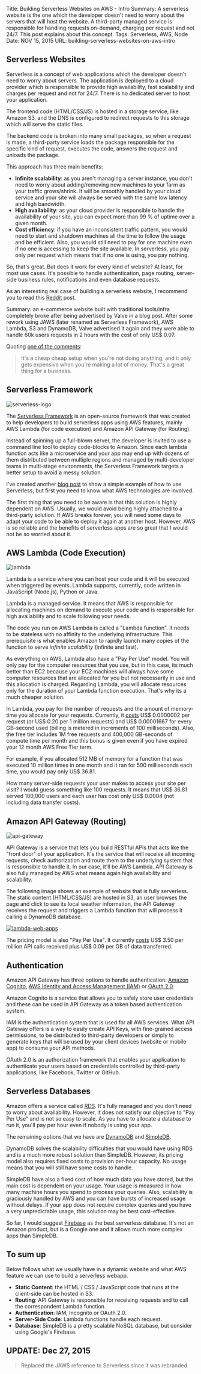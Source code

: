 Title: Building Serverless Websites on AWS - Intro
Summary: A serverless website is the one which the developer doesn't need to worry about the servers that will host the website. A third-party managed service is responsible for handling requests on-demand, charging per request and not 24/7. This post explains about this concept.
Tags: Serverless, AWS, Node
Date: NOV 15, 2015
URL: building-serverless-websites-on-aws-intro

## Serverless Websites

Serverless is a concept of web applications which the developer doesn't need to worry about servers. The application is deployed to a cloud provider which is responsible to provide high availability, fast scalability and charges per request and not for 24/7. There is no dedicated server to host your application.

The frontend code (HTML/CSS/JS) is hosted in a storage service, like Amazon S3, and the DNS is configured to redirect requests to this storage which will serve the static files.

The backend code is broken into many small packages, so when a request is made, a third-party service loads the package responsible for the specific kind of request, executes the code, answers the request and unloads the package.

This approach has three main benefits:

- **Infinite scalability**: as you aren't managing a server instance, you don't need to worry about adding/removing new machines to your farm as your traffic grows/shrink. It will be smoothly handled by your cloud service and your site will always be served with the same low latency and high bandwidth.
- **High availability**: as your cloud provider is responsible to handle the availability of your site, you can expect more than 99 % of uptime over a given month.
- **Cost efficiency**: if you have an inconsistent traffic pattern, you would need to start and shutdown machines all the time to follow the usage and be efficient. Also, you would still need to pay for one machine even if no one is accessing to keep the site available. In serverless, you pay only per request which means that if no one is using, you pay nothing.

So, that's great. But does it work for every kind of website? At least, for most use cases. It's possible to handle authentication, page routing, server-side business rules, notifications and even database requests.

As an interesting real case of building a serverless website, I recommend you to read this [Reddit](https://www.reddit.com/r/webdev/comments/3oiilb/our_company_did_a_collab_with_valve_for_some_new/) post.

Summary: an e-commerce website built with traditional tools/infra completely broke after being advertised by Valve in a blog post. After some rework using JAWS (later renamed as Serverless Framework), AWS Lambda, S3 and DynamoDB, Valve advertised it again and they were able to handle 60k users requests in 2 hours with the cost of only US$ 0.07.

Quoting [one of the comments](https://www.reddit.com/r/webdev/comments/3oiilb/our_company_did_a_collab_with_valve_for_some_new/cvyf5s5):
> It's a cheap cheap setup when you're not doing anything, and it only gets expensive when you're making a lot of money. That's a great thing for a business.

## Serverless Framework

![serverless-logo](http://zanon.io/images/posts/2015-11-15-serverless-logo.png)

The [Serverless Framework](https://github.com/serverless/serverless) is an open-source framework that was created to help developers to build serverless apps using AWS features, mainly AWS Lambda (for code execution) and Amazon API Gateway (for Routing).

Instead of spinning up a full-blown server, the developer is invited to use a command line tool to deploy code-blocks to Amazon. Since each lambda function acts like a microservice and your app may end up with dozens of them distributed between multiple regions and managed by multi-developer teams in multi-stage environments, the Serverless Framework targets a better setup to avoid a messy solution.

I've created another [blog post](http://zanon.io/posts/building-serverless-websites-on-aws-tutorial) to show a simple example of how to use Serverless, but first you need to know what AWS technologies are involved.

The first thing that you need to be aware is that this solution is highly dependent on AWS. Usually, we would avoid being highly attached to a third-party solution. If AWS breaks forever, you will need some days to adapt your code to be able to deploy it again at another host. However, AWS is so reliable and the benefits of serverless apps are so great that I would not be so worried about it.

## AWS Lambda (Code Execution)

![lambda](http://zanon.io/images/posts/2015-11-15-lambda.png)

Lambda is a service where you can host your code and it will be executed when triggered by events. Lambda supports, currently, code written in JavaScript (Node.js), Python or Java.

Lambda is a managed service. It means that AWS is responsible for allocating machines on demand to execute your code and is responsible for high availability and to scale following your needs.

The code you run on AWS Lambda is called a "Lambda function". It needs to be stateless with no affinity to the underlying infrastructure. This prerequisite is what enables Amazon to rapidly launch many copies of the function to serve *infinite scalability* (infinite and fast).

As everything on AWS, Lambda also have a "Pay Per Use" model. You will only pay for the computer resources that you use, but in this case, its much better than EC2 because your EC2 machines will always have some computer resources that are allocated for you but not necessarily in use and this allocation is charged. Regarding Lambda, you will allocate resources only for the duration of your Lambda function execution. That's why its a much cheaper solution.

In Lambda, you pay for the number of requests and the amount of memory-time you allocate for your requests. Currently, it [costs](https://aws.amazon.com/lambda/pricing/) US$ 0.0000002 per request (or US$ 0.20 per 1 million requests) and US$ 0.00001667 for every GB-second used (billing is metered in increments of 100 milliseconds). Also, the free tier includes 1M free requests and 400,000 GB-seconds of compute time per month and this bonus is given even if you have expired your 12 month AWS Free Tier term.

For example, if you allocated 512 MB of memory for a function that was executed 10 million times in one month and it ran for 500 milliseconds each time, you would pay only US$ 36.81.

How many server-side requests your user makes to access your site per visit? I would guess something like 100 requests. It means that US$ 36.81 served 100,000 users and each user has cost only US$ 0.0004 (not including data transfer costs).

## Amazon API Gateway (Routing)

![api-gateway](http://zanon.io/images/posts/2015-11-15-api-gateway.png)

API Gateway is a service that lets you build RESTful APIs that acts like the "front door" of your application. It's the service that will receive all incoming requests, check authorization and route them to the underlying system that is responsible to handle it. In our case, it'll be AWS Lambda. API Gateway is also fully managed by AWS what means again high availability and scalability.

The following image shows an example of website that is fully serverless. The static content (HTML/CSS/JS) are hosted in S3, an user browses the page and click to see its local weather information, the API Gateway receives the request and triggers a Lambda function that will process it calling a DynamoDB database.

[![lambda-web-apps](http://zanon.io/images/posts/2015-11-15-lambda-web-apps.png)](https://aws.amazon.com/lambda/)

The pricing model is also "Pay Per Use". It currently [costs](https://aws.amazon.com/api-gateway/pricing/) US$ 3.50 per million API calls received plus US$ 0.09 per GB of data transferred.

## Authentication

Amazon API Gateway has three options to handle authentication: [Amazon Cognito](https://aws.amazon.com/cognito), [AWS Identity and Access Management (IAM)](https://aws.amazon.com/iam) or [OAuth 2.0](http://oauth.net/).

Amazon Cognito is a service that allows you to safely store user credentials and these can be used in API Gateway as a token based authentication system.

IAM is the authentication system that is used for all AWS services. What API Gateway offers is a way to easily create API Keys, with fine-grained access permissions, to be distributed to third-party developers or simply to generate keys that will be used by your client devices (website or mobile app) to consume your API methods.

OAuth 2.0 is an authorization framework that enables your application to authenticate your users based on credentials controlled by third-party applications, like Facebook, Twitter or GitHub.

## Serverless Databases

Amazon offers a service called [RDS](https://aws.amazon.com/rds). It's fully managed and you don't need to worry about availability. However, it does not satisfy our objective to "Pay Per Use" and is not so easy to scale. As you have to allocate a database to run it, you'll pay per hour even if nobody is using your app.

The remaining options that we have are [DynamoDB](https://aws.amazon.com/dynamodb) and [SimpleDB](https://aws.amazon.com/simpledb).

DynamoDB solves the scalability difficulties that you would have using RDS and is a much more robust solution than SimpleDB. However, its pricing model also requires fixed costs to provision per-hour capacity. No usage means that you will still have some costs to handle.

SimpleDB have also a fixed cost of how much data you have stored, but the main cost is dependent on your usage. Your usage is measured in how many machine hours you spend to process your queries. Also, scalability is graciously handled by AWS and you can have bursts of increased usage without delays. If your app does not require complex queries and you have a very unpredictable usage, this solution may be best cost-effective.

So far, I would suggest [Firebase](https://www.firebase.com/) as the best serverless database. It's not an Amazon product, but is a Google one and it allows much more complex apps than SimpleDB.

## To sum up

Below follows what we usually have in a dynamic website and what AWS feature we can use to build a serverless webapp.

- **Static Content**: the HTML / CSS / JavaScript code that runs at the client-side can be hosted in S3.
- **Routing**: API Gateway is responsible for receiving requests and to call the correspondent Lambda function.
- **Authentication**: IAM, Incognito or OAuth 2.0.
- **Server-Side Code**: Lambda functions handle each request.
- **Database**: SimpleDB is a pretty scalable NoSQL database, but consider using Google's Firebase.

## UPDATE: Dec 27, 2015

> Replaced the JAWS reference to Serverless since it was rebranded.
